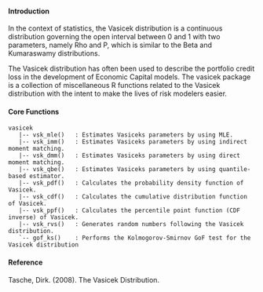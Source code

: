 #### Introduction

In the context of statistics, the Vasicek distribution is a continuous distribution governing the open interval between 0 and 1 with two parameters, namely Rho and P, which is similar to the Beta and Kumaraswamy distributions. 

The Vasicek distribution has often been used to describe the portfolio credit loss in the development of Economic Capital models. The vasicek package is a collection of miscellaneous R functions related to the Vasicek distribution with the intent to make the lives of risk modelers easier.

#### Core Functions

```
vasicek
   |-- vsk_mle()   : Estimates Vasiceks parameters by using MLE.
   |-- vsk_imm()   : Estimates Vasiceks parameters by using indirect moment matching.
   |-- vsk_dmm()   : Estimates Vasiceks parameters by using direct moment matching.
   |-- vsk_qbe()   : Estimates Vasiceks parameters by using quantile-based estimator.   
   |-- vsk_pdf()   : Calculates the probability density function of Vasicek.
   |-- vsk_cdf()   : Calculates the cumulative distribution function of Vasicek.
   |-- vsk_ppf()   : Calculates the percentile point function (CDF inverse) of Vasicek.
   |-- vsk_rvs()   : Generates random numbers following the Vasicek distribution.
   `-- gof_ks()    : Performs the Kolmogorov-Smirnov GoF test for the Vasicek distribution
```


#### Reference

Tasche, Dirk. (2008). The Vasicek Distribution.

